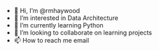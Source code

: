 - 👋 Hi, I’m @rmhaywood
- 👀 I’m interested in Data Architecture
- 🌱 I’m currently learning Python
- 💞️ I’m looking to collaborate on learning projects
- 📫 How to reach me email

<!---
rmhaywood/rmhaywood is a ✨ special ✨ repository because its `README.md` (this file) appears on your GitHub profile.
You can click the Preview link to take a look at your changes.
--->
